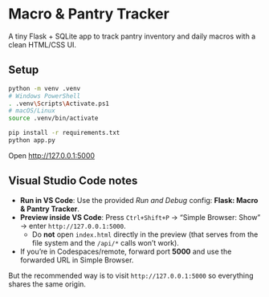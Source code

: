 # Macro & Pantry Tracker

A tiny Flask + SQLite app to track pantry inventory and daily macros with a clean HTML/CSS UI.

## Setup

```bash
python -m venv .venv
# Windows PowerShell
. .venv\Scripts\Activate.ps1
# macOS/Linux
source .venv/bin/activate

pip install -r requirements.txt
python app.py
```

Open http://127.0.0.1:5000

## Visual Studio Code notes

- **Run in VS Code**: Use the provided *Run and Debug* config: **Flask: Macro & Pantry Tracker**.
- **Preview inside VS Code**: Press `Ctrl+Shift+P` → “Simple Browser: Show” → enter `http://127.0.0.1:5000`.
  - Do **not** open `index.html` directly in the preview (that serves from the file system and the `/api/*` calls won’t work).
- If you’re in Codespaces/remote, forward port **5000** and use the forwarded URL in Simple Browser.


But the recommended way is to visit `http://127.0.0.1:5000` so everything shares the same origin.

